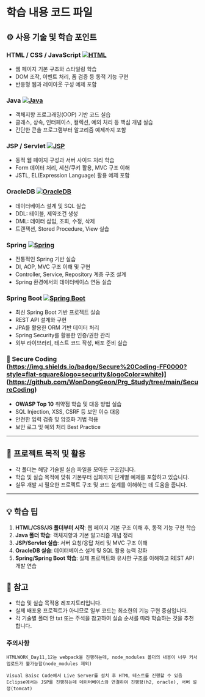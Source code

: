 # 학습 내용 코드 파일

## ⚙️ 사용 기술 및 학습 포인트


 





### HTML / CSS / JavaScript [![HTML](https://img.shields.io/badge/HTML5-E34F26?style=flat-square&logo=html5&logoColor=white)](https://github.com/WonDongGeon/Prg_Study/tree/main/HTML) 
- 웹 페이지 기본 구조와 스타일링 학습
- DOM 조작, 이벤트 처리, 폼 검증 등 동적 기능 구현
- 반응형 웹과 레이아웃 구성 예제 포함

### Java [![Java](https://img.shields.io/badge/Java-007396?style=flat-square&logo=java&logoColor=white)](https://github.com/WonDongGeon/Prg_Study/tree/main/JAVA)
- 객체지향 프로그래밍(OOP) 기반 코드 실습
- 클래스, 상속, 인터페이스, 컬렉션, 예외 처리 등 핵심 개념 실습
- 간단한 콘솔 프로그램부터 알고리즘 예제까지 포함

### JSP / Servlet [![JSP](https://img.shields.io/badge/JSP-007396?style=flat-square)](https://github.com/WonDongGeon/Prg_Study/tree/main/JSP) 
- 동적 웹 페이지 구성과 서버 사이드 처리 학습
- Form 데이터 처리, 세션/쿠키 활용, MVC 구조 이해
- JSTL, EL(Expression Language) 활용 예제 포함

### OracleDB [![OracleDB](https://img.shields.io/badge/Oracle-000000?style=flat-square&logo=oracle&logoColor=white)](https://github.com/WonDongGeon/Prg_Study/tree/main/OracleDB) 
- 데이터베이스 설계 및 SQL 실습
- DDL: 테이블, 제약조건 생성
- DML: 데이터 삽입, 조회, 수정, 삭제
- 트랜잭션, Stored Procedure, View 실습

### Spring [![Spring](https://img.shields.io/badge/Spring-6DB33F?style=flat-square&logo=spring&logoColor=white)](https://github.com/WonDongGeon/Prg_Study/tree/main/Spring) 
- 전통적인 Spring 기반 실습
- DI, AOP, MVC 구조 이해 및 구현
- Controller, Service, Repository 계층 구조 설계
- Spring 환경에서의 데이터베이스 연동 실습

### Spring Boot [![Spring Boot](https://img.shields.io/badge/SpringBoot-6DB33F?style=flat-square&logo=springboot&logoColor=white)](https://github.com/WonDongGeon/Prg_Study/tree/main/Spring%20Boot)
- 최신 Spring Boot 기반 프로젝트 실습
- REST API 설계와 구현
- JPA를 활용한 ORM 기반 데이터 처리
- Spring Security를 활용한 인증/권한 관리
- 외부 라이브러리, 테스트 코드 작성, 배포 준비 실습

### 🔐 Secure Coding (https://img.shields.io/badge/Secure%20Coding-FF0000?style=flat-square&logo=security&logoColor=white)](https://github.com/WonDongGeon/Prg_Study/tree/main/SecureCoding)
- **OWASP Top 10** 취약점 학습 및 대응 방법 실습  
- SQL Injection, XSS, CSRF 등 보안 이슈 대응  
- 안전한 입력 검증 및 암호화 기법 적용  
- 보안 로그 및 예외 처리 Best Practice 

---

## 📝 프로젝트 목적 및 활용

- 각 폴더는 해당 기술별 실습 파일을 모아둔 구조입니다.  
- 학습 및 실습 목적에 맞춰 기본부터 심화까지 단계별 예제를 포함하고 있습니다.  
- 실무 개발 시 필요한 프로젝트 구조 및 코드 설계를 이해하는 데 도움을 줍니다.  

---

## 💡 학습 팁

1. **HTML/CSS/JS 폴더부터 시작**: 웹 페이지 기본 구조 이해 후, 동적 기능 구현 학습  
2. **Java 폴더 학습**: 객체지향과 기본 알고리즘 개념 정리  
3. **JSP/Servlet 실습**: 서버 요청/응답 처리 및 MVC 구조 이해  
4. **OracleDB 실습**: 데이터베이스 설계 및 SQL 활용 능력 강화  
5. **Spring/Spring Boot 학습**: 실제 프로젝트와 유사한 구조를 이해하고 REST API 개발 연습

## 📌 참고

- 학습 및 실습 목적용 레포지토리입니다.  
- 실제 배포용 프로젝트가 아니므로 일부 코드는 최소한의 기능 구현 중심입니다.  
- 각 기술별 폴더 안 txt 또는 주석을 참고하여 실습 순서를 따라 학습하는 것을 추천합니다.

### 주의사항
```
HTMLWORK_Day11,12는 webpack을 진행하는데, node_modules 폴더의 내용이 너무 커서 업로드가 불가능함(node_modules 제외)

Visual Baisc Code에서 Live Server를 설치 후 HTML 테스트를 진행할 수 있음
Eclipse에서는 JSP를 진행하는데 데이터베이스와 연결하여 진행함(h2, oracle), 서버 설정(tomcat)
```

